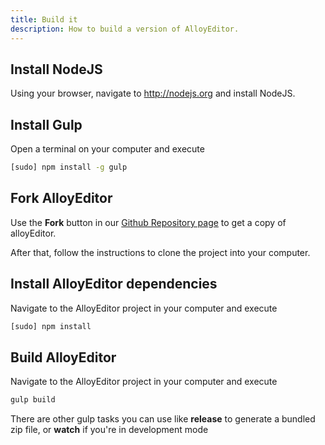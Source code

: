 ```yaml
---
title: Build it
description: How to build a version of AlloyEditor.
---
```


## Install NodeJS

Using your browser, navigate to http://nodejs.org and install NodeJS.

<div class="mt-5"></div>

## Install Gulp

Open a terminal on your computer and execute

```bash
[sudo] npm install -g gulp
```

<div class="mt-5"></div>

## Fork AlloyEditor

Use the __Fork__ button in our [Github Repository page](https://github.com/liferay/alloy-editor) to get a copy of alloyEditor.

After that, follow the instructions to clone the project into your computer.

<div class="mt-5"></div>

## Install AlloyEditor dependencies

Navigate to the AlloyEditor project in your computer and execute

```bash
[sudo] npm install
```

<div class="mt-5"></div>

## Build AlloyEditor

Navigate to the AlloyEditor project in your computer and execute

```bash
gulp build
```

<p class="small text-center mt-5">
    There are other gulp tasks you can use like <strong>release</strong> to generate a bundled zip file, or <strong>watch</strong> if you're in development mode
</p>
